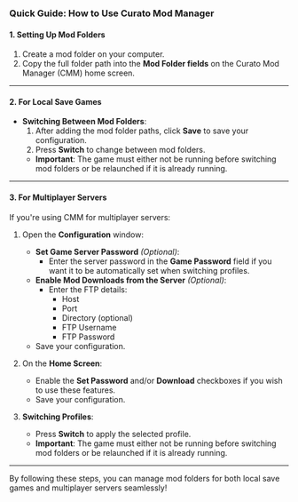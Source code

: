### **Quick Guide: How to Use Curato Mod Manager**

#### **1\. Setting Up Mod Folders**

1.  Create a mod folder on your computer.
2.  Copy the full folder path into the **Mod Folder fields** on the Curato Mod Manager (CMM) home screen.

* * * * *

#### **2\. For Local Save Games**

-   **Switching Between Mod Folders**:
    1.  After adding the mod folder paths, click **Save** to save your configuration.
    2.  Press **Switch** to change between mod folders.
    -   **Important**: The game must either not be running before switching mod folders or be relaunched if it is already running.

* * * * *

#### **3\. For Multiplayer Servers**

If you're using CMM for multiplayer servers:

1.  Open the **Configuration** window:

    -   **Set Game Server Password** *(Optional)*:
        -   Enter the server password in the **Game Password** field if you want it to be automatically set when switching profiles.
    -   **Enable Mod Downloads from the Server** *(Optional)*:
        -   Enter the FTP details:
            -   Host
            -   Port
            -   Directory (optional)
            -   FTP Username
            -   FTP Password
    -   Save your configuration.
2.  On the **Home Screen**:

    -   Enable the **Set Password** and/or **Download** checkboxes if you wish to use these features.
    -   Save your configuration.
3.  **Switching Profiles**:

    -   Press **Switch** to apply the selected profile.
    -   **Important**: The game must either not be running before switching mod folders or be relaunched if it is already running.

* * * * *

By following these steps, you can manage mod folders for both local save games and multiplayer servers seamlessly!
